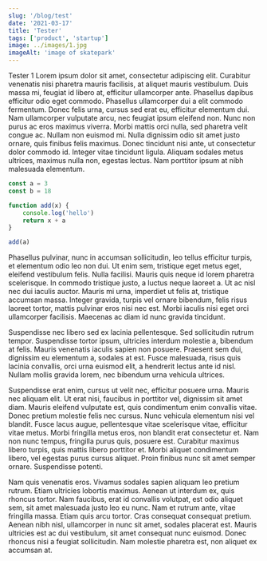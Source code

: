 ```yaml
---
slug: '/blog/test'
date: '2021-03-17'
title: 'Tester'
tags: ['product', 'startup']
image: ../images/1.jpg
imageAlt: 'image of skatepark'
---
```


Tester 1
Lorem ipsum dolor sit amet, consectetur adipiscing elit. Curabitur venenatis nisi pharetra mauris facilisis, at aliquet mauris vestibulum. Duis massa mi, feugiat id libero at, efficitur ullamcorper ante. Phasellus dapibus efficitur odio eget commodo. Phasellus ullamcorper dui a elit commodo fermentum. Donec felis urna, cursus sed erat eu, efficitur elementum dui. Nam ullamcorper vulputate arcu, nec feugiat ipsum eleifend non. Nunc non purus ac eros maximus viverra. Morbi mattis orci nulla, sed pharetra velit congue ac. Nullam non euismod mi. Nulla dignissim odio sit amet justo ornare, quis finibus felis maximus. Donec tincidunt nisi ante, ut consectetur dolor commodo id. Integer vitae tincidunt ligula. Aliquam sodales metus ultrices, maximus nulla non, egestas lectus. Nam porttitor ipsum at nibh malesuada elementum.

```js
const a = 3
const b = 18

function add(x) {
	console.log('hello')
	return x + a
}

add(a)
```

Phasellus pulvinar, nunc in accumsan sollicitudin, leo tellus efficitur turpis, et elementum odio leo non dui. Ut enim sem, tristique eget metus eget, eleifend vestibulum felis. Nulla facilisi. Mauris quis neque id lorem pharetra scelerisque. In commodo tristique justo, a luctus neque laoreet a. Ut ac nisl nec dui iaculis auctor. Mauris mi urna, imperdiet ut felis at, tristique accumsan massa. Integer gravida, turpis vel ornare bibendum, felis risus laoreet tortor, mattis pulvinar eros nisi nec est. Morbi iaculis nisi eget orci ullamcorper facilisis. Maecenas ac diam id nunc gravida tincidunt.

Suspendisse nec libero sed ex lacinia pellentesque. Sed sollicitudin rutrum tempor. Suspendisse tortor ipsum, ultricies interdum molestie a, bibendum at felis. Mauris venenatis iaculis sapien non posuere. Praesent sem dui, dignissim eu elementum a, sodales at est. Fusce malesuada, risus quis lacinia convallis, orci urna euismod elit, a hendrerit lectus ante id nisl. Nullam mollis gravida lorem, nec bibendum urna vehicula ultrices.

Suspendisse erat enim, cursus ut velit nec, efficitur posuere urna. Mauris nec aliquam elit. Ut erat nisi, faucibus in porttitor vel, dignissim sit amet diam. Mauris eleifend vulputate est, quis condimentum enim convallis vitae. Donec pretium molestie felis nec cursus. Nunc vehicula elementum nisi vel blandit. Fusce lacus augue, pellentesque vitae scelerisque vitae, efficitur vitae metus. Morbi fringilla metus eros, non blandit erat consectetur et. Nam non nunc tempus, fringilla purus quis, posuere est. Curabitur maximus libero turpis, quis mattis libero porttitor et. Morbi aliquet condimentum libero, vel egestas purus cursus aliquet. Proin finibus nunc sit amet semper ornare. Suspendisse potenti.

Nam quis venenatis eros. Vivamus sodales sapien aliquam leo pretium rutrum. Etiam ultricies lobortis maximus. Aenean ut interdum ex, quis rhoncus tortor. Nam faucibus, erat id convallis volutpat, est odio aliquet sem, sit amet malesuada justo leo eu nunc. Nam et rutrum ante, vitae fringilla massa. Etiam quis arcu tortor. Cras consequat consequat pretium. Aenean nibh nisl, ullamcorper in nunc sit amet, sodales placerat est. Mauris ultricies est ac dui vestibulum, sit amet consequat nunc euismod. Donec rhoncus nisi a feugiat sollicitudin. Nam molestie pharetra est, non aliquet ex accumsan at.
